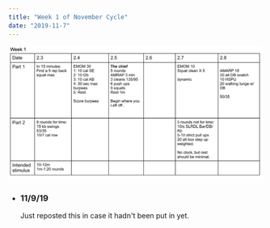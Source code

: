 ```yaml
---
title: "Week 1 of November Cycle"
date: "2019-11-7"
---
```

![workouts](week1.jpg)
*  ### 11/9/19
    Just reposted this in case it hadn't been put in yet. 
